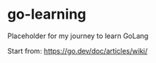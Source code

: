 # go-learning
Placeholder for my journey to learn GoLang

Start from: https://go.dev/doc/articles/wiki/
